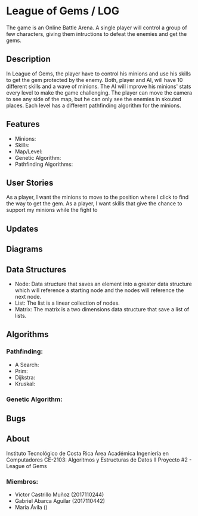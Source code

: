 # League of Gems / LOG
The game is an Online Battle Arena. A single player will control a group of few characters, giving them intructions to defeat the enemies and get the gems.
## Description
In League of Gems, the player have to control his minions and use his skills to get the gem protected by the enemy. Both, player and AI, will have 10 different skills and a wave of minions. The AI will improve his minions' stats every level to make the game challenging. The player can move the camera to see any side of the map, but he can only see the enemies in skouted places.
Each level has a different pathfinding algorithm for the minions.
## Features
* Minions:
* Skills:
* Map/Level:
* Genetic Algorithm:
* Pathfinding Algorithms:
## User Stories
As a player, I want the minions to move to the position where I click to find the way to get the gem.
As a player, I want skills that give the chance to support my minions while the fight to 
## Updates
## Diagrams
## Data Structures
* Node:
Data structure that saves an element into a greater data structure which will reference a starting node and the nodes will reference the next node.
* List:
The list is a linear collection of nodes.
* Matrix:
The matrix is a two dimensions data structure that save a list of lists.
## Algorithms
### Pathfinding:
* A Search:
* Prim:
* Dijkstra:
* Kruskal:
### Genetic Algorithm:
## Bugs
## About
Instituto Tecnológico de Costa Rica
Área Académica Ingeniería en Computadores
CE-2103: Algoritmos y Estructuras de Datos II
Proyecto #2 - League of Gems
### Miembros:
* Víctor Castrillo Muñoz (2017110244)
* Gabriel Abarca Aguilar (2017110442)
* María Ávila ()
